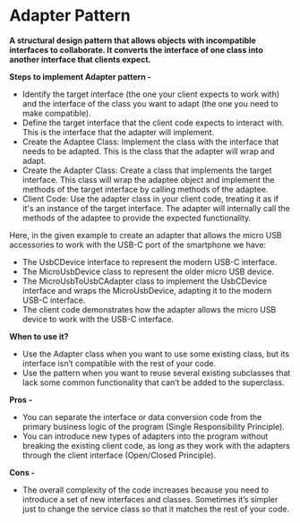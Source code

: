 # Adapter Pattern

**A structural design pattern that allows objects with incompatible interfaces to collaborate. It converts the interface of one class into another interface that clients expect.**


**Steps to implement Adapter pattern -**
- Identify the target interface (the one your client expects to work with) and the interface of the class you want to adapt (the one you need to make compatible).
- Define the target interface that the client code expects to interact with. This is the interface that the adapter will implement.
- Create the Adaptee Class: Implement the class with the interface that needs to be adapted. This is the class that the adapter will wrap and adapt.
- Create the Adapter Class: Create a class that implements the target interface. This class will wrap the adaptee object and implement the methods of the target interface by calling methods of the adaptee.
- Client Code: Use the adapter class in your client code, treating it as if it's an instance of the target interface. The adapter will internally call the methods of the adaptee to provide the expected functionality.


Here, in the given example to create an adapter that allows the micro USB accessories to work with the USB-C port of the smartphone we have:
- The UsbCDevice interface to represent the modern USB-C interface.
- The MicroUsbDevice class to represent the older micro USB device.
- The MicroUsbToUsbCAdapter class to implement the UsbCDevice interface and wraps the MicroUsbDevice, adapting it to the modern USB-C interface.
- The client code demonstrates how the adapter allows the micro USB device to work with the USB-C interface.


**When to use it?**
- Use the Adapter class when you want to use some existing class, but its interface isn’t compatible with the rest of your code.
- Use the pattern when you want to reuse several existing subclasses that lack some common functionality that can’t be added to the superclass.


**Pros -**
- You can separate the interface or data conversion code from the primary business logic of the program (Single Responsibility Principle).
- You can introduce new types of adapters into the program without breaking the existing client code, as long as they work with the adapters through the client interface (Open/Closed Principle).


**Cons -**
- The overall complexity of the code increases because you need to introduce a set of new interfaces and classes. Sometimes it’s simpler just to change the service class so that it matches the rest of your code.